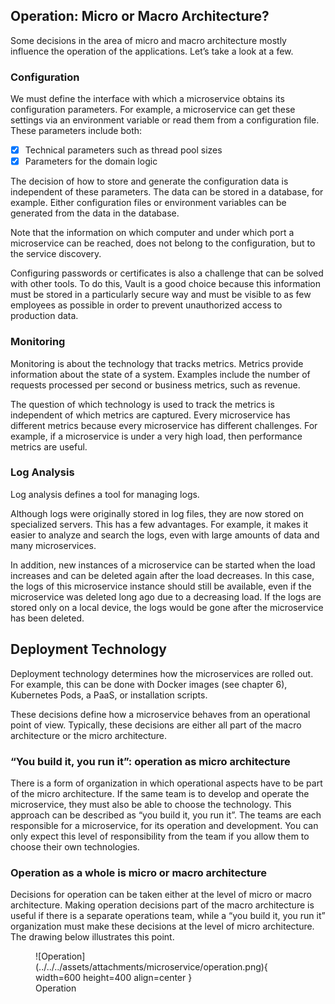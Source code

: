 ## Operation: Micro or Macro Architecture?

Some decisions in the area of micro and macro architecture mostly influence the operation of the applications. Let’s take a look at a few.

### Configuration

We must define the interface with which a microservice obtains its configuration parameters. For example, a microservice can get these settings via an environment variable or read them from a configuration file. These parameters include both:

- [x] Technical parameters such as thread pool sizes
- [x] Parameters for the domain logic

The decision of how to store and generate the configuration data is independent of these parameters. The data can be stored in a database, for example. Either configuration files or environment variables can be generated from the data in the database.

Note that the information on which computer and under which port a microservice can be reached, does not belong to the configuration, but to the service discovery.

Configuring passwords or certificates is also a challenge that can be solved with other tools. To do this, Vault is a good choice because this information must be stored in a particularly secure way and must be visible to as few employees as possible in order to prevent unauthorized access to production data.

### Monitoring

Monitoring is about the technology that tracks metrics. Metrics provide information about the state of a system. Examples include the number of requests processed per second or business metrics, such as revenue.

The question of which technology is used to track the metrics is independent of which metrics are captured. Every microservice has different metrics because every microservice has different challenges. For example, if a microservice is under a very high load, then performance metrics are useful.

### Log Analysis

Log analysis defines a tool for managing logs.

Although logs were originally stored in log files, they are now stored on specialized servers. This has a few advantages. For example, it makes it easier to analyze and search the logs, even with large amounts of data and many microservices.

In addition, new instances of a microservice can be started when the load increases and can be deleted again after the load decreases. In this case, the logs of this microservice instance should still be available, even if the microservice was deleted long ago due to a decreasing load. If the logs are stored only on a local device, the logs would be gone after the microservice has been deleted.


## Deployment Technology

Deployment technology determines how the microservices are rolled out. For example, this can be done with Docker images (see chapter 6), Kubernetes Pods, a PaaS, or installation scripts.

These decisions define how a microservice behaves from an operational point of view. Typically, these decisions are either all part of the macro architecture or the micro architecture.

### “You build it, you run it”: operation as micro architecture

There is a form of organization in which operational aspects have to be part of the micro architecture. If the same team is to develop and operate the microservice, they must also be able to choose the technology. This approach can be described as “you build it, you run it”. The teams are each responsible for a microservice, for its operation and development. You can only expect this level of responsibility from the team if you allow them to choose their own technologies.

### Operation as a whole is micro or macro architecture

Decisions for operation can be taken either at the level of micro or macro architecture. Making operation decisions part of the macro architecture is useful if there is a separate operations team, while a “you build it, you run it” organization must make these decisions at the level of micro architecture. The drawing below illustrates this point.

<figure markdown>
![Operation](../../../assets/attachments/microservice/operation.png){ width=600 height=400 align=center }
<figcaption>Operation</figcaption>
</figure>

